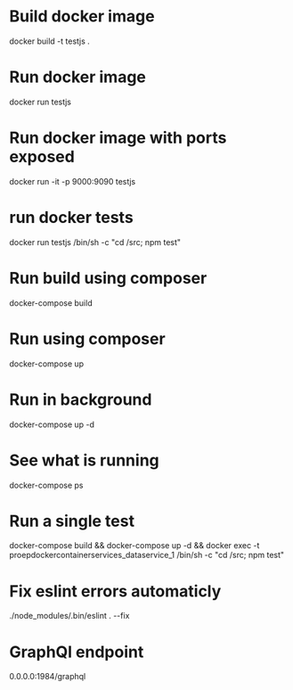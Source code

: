 # Build docker image
docker build -t testjs .
# Run docker image
docker run testjs
# Run docker image with ports exposed
docker run -it -p 9000:9090 testjs
# run docker tests
docker run testjs /bin/sh -c "cd /src; npm test"

# Run build using composer
docker-compose build
# Run using composer 
docker-compose up
# Run in background
docker-compose up -d
# See what is running
docker-compose ps
# Run a single test
docker-compose build && docker-compose up -d && docker exec -t proepdockercontainerservices_dataservice_1 /bin/sh -c "cd /src; npm test"
# Fix eslint errors automaticly
./node_modules/.bin/eslint . --fix
# GraphQl endpoint
0.0.0.0:1984/graphql